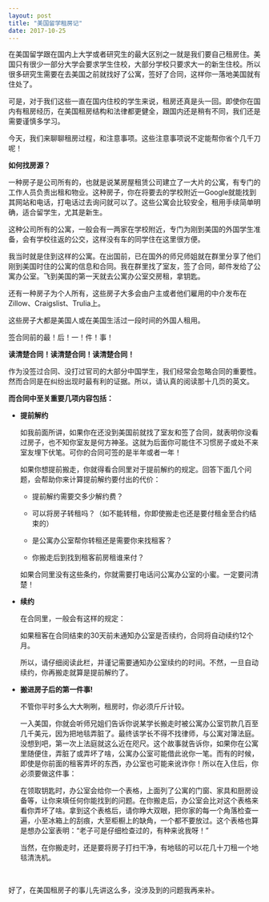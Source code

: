 ```yaml
---
layout: post
title: "美国留学租房记"
date: 2017-10-25
---
```


在美国留学跟在国内上大学或者研究生的最大区别之一就是我们要自己租房住。美国只有很少一部分大学会要求学生住校，大部分学校只要求大一的新生住校。所以很多研究生需要在去美国之前就找好了公寓，签好了合同，这样你一落地美国就有住处了。

可是，对于我们这些一直在国内住校的学生来说，租房还真是头一回。即使你在国内有租房经历，在美国租房结构和法律都更健全，跟国内还是稍有不同，我们还是需要谨慎多学习。

今天，我们来聊聊租房过程，和注意事项。这些注意事项说不定能帮你省个几千刀呢！

**如何找房源？**

一种房子是公司所有的，也就是说某房屋租赁公司建立了一大片的公寓，有专门的工作人员负责出租和物业。这种房子，你在将要去的学校附近一Google就能找到其网站和电话，打电话过去询问就可以了。这些公寓会比较安全，租用手续简单明确，适合留学生，尤其是新生。

这种公司所有的公寓，一般会有一两家在学校附近，专门为刚到美国的外国学生准备，会有学校往返的公交，这样没有车的同学住在这里很方便。

我当时就是住到这样的公寓。在出国前，已在国外的师兄师姐就在群里分享了他们刚到美国时住的公寓的信息和合同。我在群里找了室友，签了合同，邮件发给了公寓办公室。飞到美国的第一天就去公寓办公室交房租，拿钥匙。

还有一种房子为个人所有，这些房子大多会由户主或者他们雇用的中介发布在Zillow、Craigslist、Trulia上。

这些房子大都是美国人或在美国生活过一段时间的外国人租用。

签合同前的最！后！一！件！事！  

**读清楚合同！读清楚合同！读清楚合同！**

作为没签过合同、没打过官司的大部分中国学生，我们经常会忽略合同的重要性。然而合同是在纠纷出现时最有利的证据。所以，请认真的阅读那十几页的英文。

**而合同中至关重要几项内容包括：**

+ **提前解约**  

  如我前面所讲，如果你在还没到美国前就找了室友和签了合同，就表明你没看过房子，也不知你室友是何方神圣。这就为后面你可能住不习惯房子或处不来室友埋下伏笔。可你的合同可签的是半年或者一年！

  如果你想提前搬走，你就得看合同里对于提前解约的规定。回答下面几个问题，会帮助你来计算提前解约要付出的代价：

  * 提前解约需要交多少解约费？

  * 可以将房子转租吗？（如不能转租，你即使搬走也还是要付租金至合约结束的）

  * 是公寓办公室帮你转租还是需要你来找租客？

  * 你搬走后到找到租客前房租谁来付？

  如果合同里没有这些条约，你就需要打电话问公寓办公室的小蜜。一定要问清楚！

+ **续约**  

  在合同里，一般会有这样的规定：

  如果租客在合同结束的30天前未通知办公室是否续约，合同将自动续约12个月。

  所以，请仔细阅读此栏，并谨记需要通知办公室续约的时间。不然，一旦自动续约，你再搬走就算是提前解约了。

+ **搬进房子后的第一件事!**  

  不管你平时多么大大咧咧，租房时，你必须斤斤计较。

  一入美国，你就会听师兄姐们告诉你说某学长搬走时被公寓办公室罚款几百至几千美元，因为把地毯弄脏了。最终该学长不得不找律师，与公寓对簿法庭。没想到吧，第一次上法庭就这么近在咫尺。这个故事就告诉你，如果你在公寓里随便住，弄脏了或弄坏了啥，公寓办公室可能借此讹你一笔。而有的时候，即使是你前面的租客弄坏的东西，办公室也可能来讹诈你！所以在入住后，你必须要做这件事：

  在领取钥匙时，办公室会给你一个表格，上面列了公寓的门窗、家具和厨房设备等，让你来填任何你能找到的问题。在你搬走后，办公室会比对这个表格来看你弄坏了啥。拿到这个表格后，请你睁大双眼，把你家的每一个角落检查一遍，小至冰箱上的刮痕，大至柜橱上的缺角，一个都不要放过。这个表格也算是想办公室表明：“老子可是仔细检查过的，有种来讹我呀！”

  当然，在你搬走时，还是要将房子打扫干净，有地毯的可以花几十刀租一个地毯清洗机。

<br>

好了，在美国租房子的事儿先讲这么多，没涉及到的问题我再来补。
